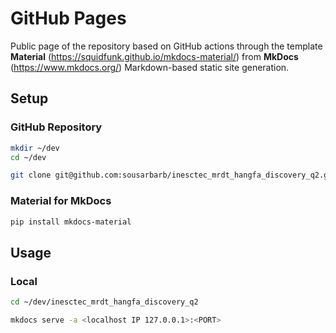 # GitHub Pages

Public page of the repository based on GitHub actions through the template
**Material** (https://squidfunk.github.io/mkdocs-material/) from **MkDocs**
(https://www.mkdocs.org/) Markdown-based static site
generation.

## Setup

### GitHub Repository

```sh
mkdir ~/dev
cd ~/dev

git clone git@github.com:sousarbarb/inesctec_mrdt_hangfa_discovery_q2.git
```

### Material for MkDocs

```sh
pip install mkdocs-material
```

## Usage

### Local

```sh
cd ~/dev/inesctec_mrdt_hangfa_discovery_q2

mkdocs serve -a <localhost IP 127.0.0.1>:<PORT>
```
